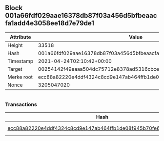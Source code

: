 ## Block 001a66fdf029aae16378db87f03a456d5bfbeaacfa1add4e3058ee18d7e79de1

Attribute | Value
--- | ---
Height | 33518
Hash | 001a66fdf029aae16378db87f03a456d5bfbeaacfa1add4e3058ee18d7e79de1
Timestamp | 2021-04-24T02:10:42+00:00
Target | 00254142f49eaaa504dc75712e8378ad5316cbcead634704b3734b6271167cc4
Merke root | ecc88a82220e4ddf4324c8cd9e147ab464ffb1de08f945b70fe68002c61ad139
Nonce | 3205047020

```

```

### Transactions

Hash | Amount
--- | ---
[ecc88a82220e4ddf4324c8cd9e147ab464ffb1de08f945b70fe68002c61ad139](ecc88a82220e4ddf4324c8cd9e147ab464ffb1de08f945b70fe68002c61ad139.md) | 10.00000000 SKEPTI 
